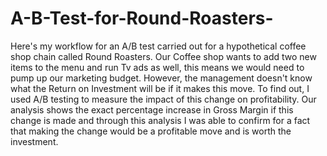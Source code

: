 # A-B-Test-for-Round-Roasters-
Here's my workflow for an A/B test carried out for a hypothetical coffee shop chain called Round Roasters. Our Coffee shop wants to add two new items to the menu and run Tv ads as well, this means we would need to pump up our marketing budget. However, the management doesn't know what the Return on Investment will be if it makes this move. To find out, I used A/B testing to measure the impact of this change on profitability. Our analysis shows the exact percentage increase in Gross Margin if this change is made and through this analysis I was able to confirm for a fact that making the change would be a profitable move and is worth the investment.
